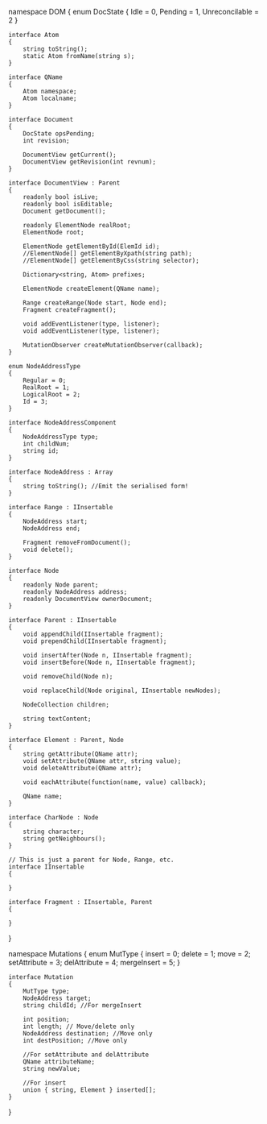 namespace DOM
{
    enum DocState
    {
        Idle = 0,
        Pending = 1,
        Unreconcilable = 2
    }
    
    interface Atom
    {
        string toString();
        static Atom fromName(string s);
    }
    
    interface QName
    {
        Atom namespace;
        Atom localname;
    }
    
    interface Document
    {
        DocState opsPending;
        int revision;
        
        DocumentView getCurrent();
        DocumentView getRevision(int revnum);
    }
    
    interface DocumentView : Parent
    {
        readonly bool isLive;
        readonly bool isEditable;
        Document getDocument();
        
        readonly ElementNode realRoot;
        ElementNode root;
        
        ElementNode getElementById(ElemId id);
        //ElementNode[] getElementByXpath(string path);
        //ElementNode[] getElementByCss(string selector);
        
        Dictionary<string, Atom> prefixes;
        
        ElementNode createElement(QName name);
        
        Range createRange(Node start, Node end);
        Fragment createFragment();
        
        void addEventListener(type, listener);
        void addEventListener(type, listener);
        
        MutationObserver createMutationObserver(callback);
    }

    enum NodeAddressType
    {
        Regular = 0;
        RealRoot = 1;
        LogicalRoot = 2;
        Id = 3;
    }
    
    interface NodeAddressComponent
    {
        NodeAddressType type;
        int childNum;
        string id;
    }
    
    interface NodeAddress : Array
    {
        string toString(); //Emit the serialised form!
    }
    
    interface Range : IInsertable
    {
        NodeAddress start;
        NodeAddress end;
        
        Fragment removeFromDocument();
        void delete();
    }
    
    interface Node
    {
        readonly Node parent;
        readonly NodeAddress address;
        readonly DocumentView ownerDocument;   
    }
    
    interface Parent : IInsertable
    {
        void appendChild(IInsertable fragment);
        void prependChild(IInsertable fragment);
        
        void insertAfter(Node n, IInsertable fragment);
        void insertBefore(Node n, IInsertable fragment);
        
        void removeChild(Node n);
        
        void replaceChild(Node original, IInsertable newNodes);
        
        NodeCollection children;
        
        string textContent;
    }
    
    interface Element : Parent, Node
    {
        string getAttribute(QName attr);
        void setAttribute(QName attr, string value);
        void deleteAttribute(QName attr);
        
        void eachAttribute(function(name, value) callback);
        
        QName name;
    }
    
    interface CharNode : Node
    {
        string character;
        string getNeighbours();
    }
    
    // This is just a parent for Node, Range, etc.
    interface IInsertable
    {
        
    }
    
    interface Fragment : IInsertable, Parent
    {
        
    }
}

namespace Mutations
{
    enum MutType
    {
        insert = 0;
        delete = 1;
        move = 2;
        setAttribute = 3;
        delAttribute = 4;
        mergeInsert = 5;
    }
    
    interface Mutation
    {
        MutType type;
        NodeAddress target;
        string childId; //For mergeInsert
        
        int position;
        int length; // Move/delete only
        NodeAddress destination; //Move only
        int destPosition; //Move only
        
        //For setAttribute and delAttribute
        QName attributeName;
        string newValue;
        
        //For insert
        union { string, Element } inserted[];
    }
}